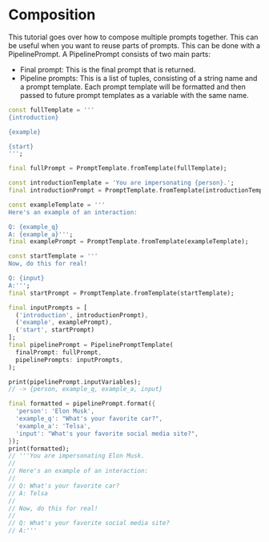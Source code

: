 # Composition

This tutorial goes over how to compose multiple prompts together. This can be
useful when you want to reuse parts of prompts. This can be done with a
PipelinePrompt. A PipelinePrompt consists of two main parts:

- Final prompt: This is the final prompt that is returned.
- Pipeline prompts: This is a list of tuples, consisting of a string name and a
  prompt template. Each prompt template will be formatted and then passed to
  future prompt templates as a variable with the same name.

```dart
const fullTemplate = '''
{introduction}

{example}

{start}
''';

final fullPrompt = PromptTemplate.fromTemplate(fullTemplate);

const introductionTemplate = 'You are impersonating {person}.';
final introductionPrompt = PromptTemplate.fromTemplate(introductionTemplate);

const exampleTemplate = '''
Here's an example of an interaction: 

Q: {example_q}
A: {example_a}''';
final examplePrompt = PromptTemplate.fromTemplate(exampleTemplate);

const startTemplate = '''
Now, do this for real!

Q: {input}
A:''';
final startPrompt = PromptTemplate.fromTemplate(startTemplate);

final inputPrompts = [
  ('introduction', introductionPrompt),
  ('example', examplePrompt),
  ('start', startPrompt)
];
final pipelinePrompt = PipelinePromptTemplate(
  finalPrompt: fullPrompt,
  pipelinePrompts: inputPrompts,
);

print(pipelinePrompt.inputVariables);
// -> {person, example_q, example_a, input}

final formatted = pipelinePrompt.format({
  'person': 'Elon Musk',
  'example_q': "What's your favorite car?",
  'example_a': 'Telsa',
  'input': "What's your favorite social media site?",
});
print(formatted);
// '''You are impersonating Elon Musk.
// 
// Here's an example of an interaction: 
// 
// Q: What's your favorite car?
// A: Telsa
// 
// Now, do this for real!
// 
// Q: What's your favorite social media site?
// A:'''
```
